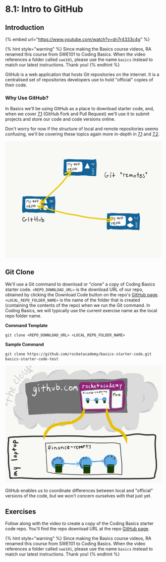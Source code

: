 # 8.1: Intro to GitHub

## Introduction

{% embed url="https://www.youtube.com/watch?v=dn7r4333c4g" %}

{% hint style="warning" %}
Since making the Basics course videos, RA renamed this course from SWE101 to Coding Basics. When the video references a folder called `swe101`, please use the name `basics` instead to match our latest instructions. Thank you!
{% endhint %}

GitHub is a web application that hosts Git repositories on the internet. It is a centralised set of repositories developers use to hold "official" copies of their code.

### Why Use GitHub?

In Basics we'll be using GitHub as a place to download starter code, and, when we cover [7.1](../7-github/7.1-github-fork-and-pull-request.md) (GitHub Fork and Pull Request) we'll use it to submit projects and store our code and code versions online.

Don't worry for now if the structure of local and remote repositories seems confusing, we'll be covering these topics again more in-depth in [7.1](../7-github/7.1-github-fork-and-pull-request.md) and [7.2](../7-github/7.2-github-repo-browsing.md).

![A Git "remote" is a shared copy of a code repository, typically hosted on a platform like GitHub](../.gitbook/assets/remotes.png)

## Git Clone

We'll use a Git command to download or "clone" a copy of Coding Basics starter code. `<REPO_DOWNLOAD_URL>` is the download URL of our repo, obtained by clicking the Download Code button on the repo's [GitHub page](https://github.com/rocketacademy/basics-starter-code). `<LOCAL_REPO_FOLDER_NAME>` is the name of the folder that is created (containing the contents of the repo) when we run the Git command. In Coding Basics, we will typically use the current exercise name as the local repo folder name.

**Command Template**

```
git clone <REPO_DOWNLOAD_URL> <LOCAL_REPO_FOLDER_NAME>
```

**Sample Command**

```
git clone https://github.com/rocketacademy/basics-starter-code.git basics-starter-code-test
```

![Clone a repo onto your computer from GitHub](../.gitbook/assets/github-clone.png)

GitHub enables us to coordinate differences between local and "official" versions of the code, but we won't concern ourselves with that just yet.

## Exercises

Follow along with the video to create a copy of the Coding Basics starter code repo. You'll find the repo download URL at the repo [GitHub page](https://github.com/rocketacademy/basics-starter-code).

{% hint style="warning" %}
Since making the Basics course videos, RA renamed this course from SWE101 to Coding Basics. When the video references a folder called `swe101`, please use the name `basics` instead to match our latest instructions. Thank you!
{% endhint %}
